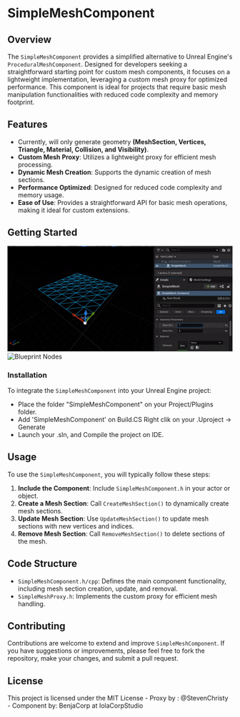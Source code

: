 # SimpleMeshComponent

## Overview

The `SimpleMeshComponent` provides a simplified alternative to Unreal Engine's `ProceduralMeshComponent`. Designed for developers seeking a straightforward starting point for custom mesh components, it focuses on a lightweight implementation, leveraging a custom mesh proxy for optimized performance. This component is ideal for projects that require basic mesh manipulation functionalities with reduced code complexity and memory footprint.

## Features

- Currently, will only generate geometry **(MeshSection, Vertices, Triangle, Material, Collision, and Visibility)**.
- **Custom Mesh Proxy**: Utilizes a lightweight proxy for efficient mesh processing.
- **Dynamic Mesh Creation**: Supports the dynamic creation of mesh sections.
- **Performance Optimized**: Designed for reduced code complexity and memory usage.
- **Ease of Use**: Provides a straightforward API for basic mesh operations, making it ideal for custom extensions.


## Getting Started

![SimpleMeshDemo GIF](https://github.com/BenjaCorp/SimpleMeshComponent/blob/main/SimpleMeshSubdivise.gif?raw=true)
![Blueprint Nodes](https://github.com/BenjaCorp/SimpleMeshComponent/assets/19375442/c503c868-4ec0-480f-909f-9d58bc1c0b28)

### Installation

To integrate the `SimpleMeshComponent` into your Unreal Engine project:
- Place the folder "SimpleMeshComponent" on your Project/Plugins folder. 
- Add 'SimpleMeshComponent' on Build.CS Right clik on your .Uproject -> Generate
- Launch your .sln, and Compile the project on IDE.

## Usage

To use the `SimpleMeshComponent`, you will typically follow these steps:

1. **Include the Component**: Include `SimpleMeshComponent.h` in your actor or object.
2. **Create a Mesh Section**: Call `CreateMeshSection()` to dynamically create mesh sections.
3. **Update Mesh Section**: Use `UpdateMeshSection()` to update mesh sections with new vertices and indices.
4. **Remove Mesh Section**: Call `RemoveMeshSection()` to delete sections of the mesh.

## Code Structure

- `SimpleMeshComponent.h/cpp`: Defines the main component functionality, including mesh section creation, update, and removal.
- `SimpleMeshProxy.h`: Implements the custom proxy for efficient mesh handling.

## Contributing

Contributions are welcome to extend and improve `SimpleMeshComponent`. If you have suggestions or improvements, please feel free to fork the repository, make your changes, and submit a pull request.

## License

This project is licensed under the MIT License - Proxy by : @StevenChristy - Component by: BenjaCorp at IolaCorpStudio
